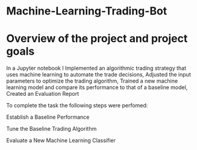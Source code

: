 # Machine-Learning-Trading-Bot

# Overview of the project and project goals

In a Jupyter notebook I Implemented an algorithmic trading strategy that uses machine learning to automate the trade decisions, Adjusted the input parameters to optimize the trading algorithm, Trained a new machine learning model and compare its performance to that of a baseline model, Created an Evaluation Report

To complete the task the following steps were perfomed:

Establish a Baseline Performance

Tune the Baseline Trading Algorithm

Evaluate a New Machine Learning Classifier

